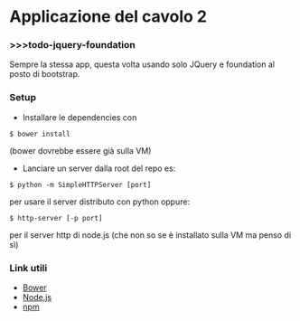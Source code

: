 # Applicazione del cavolo 2
### >>>todo-jquery-foundation

Sempre la stessa app, questa volta usando solo JQuery e foundation al posto di bootstrap.

### Setup
* Installare le dependencies con
```
$ bower install
```
(bower dovrebbe essere già sulla VM)
* Lanciare un server dalla root del repo
  es:
```
$ python -m SimpleHTTPServer [port]
```
  per usare il server distributo con python
  oppure:
```
$ http-server [-p port]
```
  per il server http di node.js (che non so se è installato sulla VM ma penso di sì)

### Link utili

* [Bower](http://bower.io/)
* [Node.js](https://nodejs.org)
* [npm](https://www.npmjs.com/)
